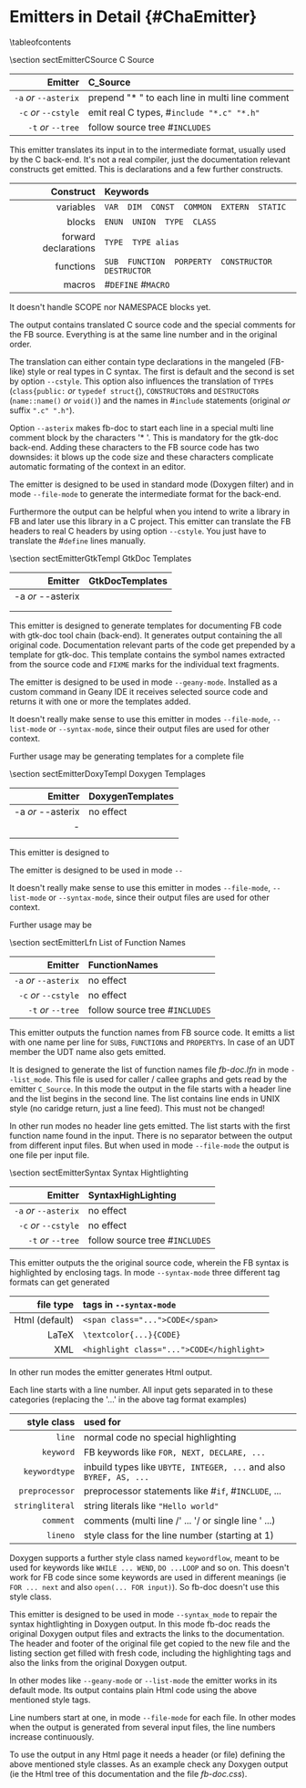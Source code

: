 Emitters in Detail  {#ChaEmitter}
==================
\tableofcontents

\section sectEmitterCSource C Source

| Emitter                 | C_Source                                        |
| ----------------------: | :---------------------------------------------- |
| `-a` *or* `--asterix`   | prepend "* " to each line in multi line comment |
| `-c` *or* `--cstyle`    | emit real C types, \#`include "*.c" "*.h"`      |
| `-t` *or* `--tree`      | follow source tree \#`INCLUDES`                 |

This emitter translates its input in to the intermediate format,
usually used by the C back-end. It's not a real compiler, just the
documentation relevant constructs get emitted. This is declarations and
a few further constructs.

|            Construct | Keywords                                               |
| -------------------: | :----------------------------------------------------- |
|            variables | `VAR  DIM  CONST  COMMON  EXTERN  STATIC`              |
|               blocks | `ENUN  UNION  TYPE  CLASS`                             |
| forward declarations | `TYPE  TYPE alias`                                     |
|            functions | `SUB  FUNCTION  PORPERTY  CONSTRUCTOR  DESTRUCTOR`     |
|               macros | \#`DEFINE`  \#`MACRO`                                  |

It doesn't handle SCOPE nor NAMESPACE blocks yet.

The output contains translated C source code and the special comments
for the FB source. Everything is at the same line number and in the
original order.

The translation can either contain type declarations in the mangeled
(FB-like) style or real types in C syntax. The first is default and the
second is set by option `--cstyle`. This option also influences the
translation of `TYPE`s (`class{public:` *or* `typedef struct{`),
`CONSTRUCTOR`s and `DESTRUCTOR`s (`name::name()` *or* `void()`) and the
names in \#`include` statements (original *or* suffix `".c" ".h"`).

Option `--asterix` makes fb-doc to start each line in a special multi
line comment block by the characters '* '. This is mandatory for the
gtk-doc back-end. Adding these characters to the FB source code has two
downsides: it blows up the code size and these characters complicate
automatic formating of the context in an editor.

The emitter is designed to be used in standard mode (Doxygen filter)
and in mode `--file-mode` to generate the intermediate format for the
back-end.

Furthermore the output can be helpful when you intend to write a
library in FB and later use this library in a C project. This emitter
can translate the FB headers to real C headers by using option
`--cstyle`. You just have to translate the \#`define` lines manually.


\section sectEmitterGtkTempl GtkDoc Templates

| Emitter                           | GtkDocTemplates                   |
| --------------------------------: | :-------------------------------- |
| -a *or* --asterix                 |                                   |
|                                   |                                   |
|                                   |                                   |

This emitter is designed to generate templates for documenting FB code
with gtk-doc tool chain (back-end). It generates output containing the
all original code. Documentation relevant parts of the code get
prepended by a template for gtk-doc. This template contains the symbol
names extracted from the source code and `FIXME` marks for the
individual text fragments.

The emitter is designed to be used in mode `--geany-mode`. Installed as
a custom command in Geany IDE it receives selected source code and
returns it with one or more the templates added.

It doesn't really make sense to use this emitter in modes `--file-mode`,
`--list-mode` or `--syntax-mode`, since their output files are used for
other context.

Further usage may be generating templates for a complete file

\section sectEmitterDoxyTempl Doxygen Templages

| Emitter                           | DoxygenTemplates                  |
| --------------------------------: | :-------------------------------- |
| -a *or* --asterix                 | no effect                         |
| -                                 |                                   |
|                                   |                                   |

This emitter is designed to 

The emitter is designed to be used in mode `--` 

It doesn't really make sense to use this emitter in modes `--file-mode`,
`--list-mode` or `--syntax-mode`, since their output files are used for
other context.

Further usage may be 


\section sectEmitterLfn List of Function Names

| Emitter                 | FunctionNames                   |
| ----------------------: | :------------------------------ |
| `-a` *or* `--asterix`   | no effect                       |
| `-c` *or* `--cstyle`    | no effect                       |
| `-t` *or* `--tree`      | follow source tree \#`INCLUDES` |

This emitter outputs the function names from FB source code. It emitts
a list with one name per line for `SUB`s, `FUNCTION`s and `PROPERTY`s.
In case of an UDT member the UDT name also gets emitted.

It is designed to generate the list of function names file *fb-doc.lfn*
in mode `--list_mode`. This file is used for caller / callee graphs and
gets read by the emitter `C_Source`. In this mode the output in the file
starts with a header line and the list begins in the second line. The
list contains line ends in UNIX style (no caridge return, just a line
feed). This must not be changed!

In other run modes no header line gets emitted. The list starts with
the first function name found in the input. There is no separator
between the output from different input files. But when used in mode
`--file-mode` the output is one file per input file.


\section sectEmitterSyntax Syntax Hightlighting

| Emitter                 | SyntaxHighLighting              |
| ----------------------: | :------------------------------ |
| `-a` *or* `--asterix`   | no effect                       |
| `-c` *or* `--cstyle`    | no effect                       |
| `-t` *or* `--tree`      | follow source tree \#`INCLUDES` |

This emitter outputs the the original source code, wherein the FB
syntax is highlighted by enclosing tags. In mode `--syntax-mode`
three different tag formats can get generated

|      file type | tags in `--syntax-mode`                   |
| -------------: | :---------------------------------------- |
| Html (default) | `<span class="...">CODE</span>`           |
|          LaTeX | `\textcolor{...}{CODE}`                |
|            XML | `<highlight class="...">CODE</highlight>` |

In other run modes the emitter generates Html output.

Each line starts with a line number. All input gets separated in to
these categories (replacing the '...' in the above tag format examples)

|     style class | used for                                                            |
| --------------: | :------------------------------------------------------------------ |
|          `line` | normal code no special highlighting                                 |
|       `keyword` | FB keywords like `FOR, NEXT, DECLARE, ...`                          |
|   `keywordtype` | inbuild types like `UBYTE, INTEGER, ...` and also `BYREF, AS, ...`  |
|  `preprocessor` | preprocessor statements like \#`if`, \#`INCLUDE`, ...               |
| `stringliteral` | string literals like `"Hello world"`                                |
|       `comment` | comments (multi line /&apos; ... &apos;/ or single line &apos; ...) |
|        `lineno` | style class for the line number (starting at 1)                     |

Doxygen supports a further style class named `keywordflow`, meant to be
used for keywords like `WHILE ... WEND`, `DO ...LOOP` and so on. This
doesn't work for FB code since some keywords are used in different
meanings (ie `FOR ... next` and also `open(... FOR input)`). So fb-doc
doesn't use this style class.

This emitter is designed to be used in mode `--syntax_mode` to repair
the syntax hightlighting in Doxygen output. In this mode fb-doc reads
the original Doxygen output files and extracts the links to the
documentation. The header and footer of the original file get copied to
the new file and the listing section get filled with fresh code,
including the highlighting tags and also the links from the
original Doxygen output.

In other modes like `--geany-mode` or `--list-mode` the emitter works
in its default mode. Its output contains plain Html code using the
above mentioned style tags.

Line numbers start at one, in mode `--file-mode` for each file. In
other modes when the output is generated from several input files, the
line numbers increase continuously.

To use the output in any Html page it needs a header (or file)
defining the above mentioned style classes. As an example check any
Doxygen output (ie the Html tree of this documentation and the file
*fb-doc.css*).
